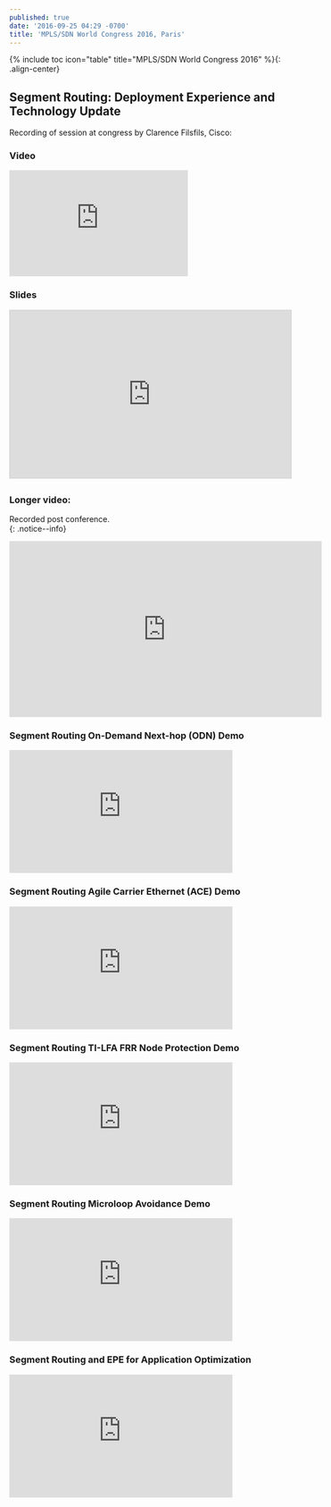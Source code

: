 ```yaml
---
published: true
date: '2016-09-25 04:29 -0700'
title: 'MPLS/SDN World Congress 2016, Paris'
---
```


{% include toc icon="table" title="MPLS/SDN World Congress 2016" %}{: .align-center}
  
  
## Segment Routing: Deployment Experience and Technology Update  
  
  
Recording of session at congress by Clarence Filsfils, Cisco:  

### Video  


<iframe width="320" height="190" class="fitvidsignore" src="https://www.youtube.com/embed/VORGW0bBHLs" frameborder="0" allowfullscreen></iframe>  

  

### Slides
  
  
<iframe src="https://app.box.com/embed/preview/vel8mmbct6k5rzo4ulxymljdsvudce0x?theme=dark" width="600" height="300" frameborder="0" marginwidth="0" marginheight="0" scrolling="no" style="border:1px solid #CCC; border-width:1px; margin-bottom:5px; max-width: 100%;" allowfullscreen webkitallowfullscreen msallowfullscreen></iframe>    
  

### Longer video:  
  
Recorded post conference.  
{: .notice--info}  

<iframe width="560" height="315" src="https://www.youtube.com/embed/EUxm9EH1wyQ" frameborder="0" allowfullscreen></iframe>  


### Segment Routing On-Demand Next-hop (ODN) Demo  

  
    
<iframe width="400" height="220" class="fitvidsignore" src="https://www.youtube.com/embed/0xtysG86Fik" frameborder="0" allowfullscreen></iframe>  
  
  
### Segment Routing Agile Carrier Ethernet (ACE) Demo  


<iframe width="400" height="220" class="fitvidsignore" src="https://www.youtube.com/embed/biYqyAn9rl0" frameborder="0" allowfullscreen></iframe>  
  

### Segment Routing TI-LFA FRR Node Protection Demo  
  
  
<iframe width="400" height="220" class="fitvidsignore" src="https://www.youtube.com/embed/dttw2nc5FrA" frameborder="0" allowfullscreen></iframe>  
  
    
### Segment Routing Microloop Avoidance Demo  
  
<iframe width="400" height="220" class="fitvidsignore" src="https://www.youtube.com/embed/7nfnp-dnUHk" frameborder="0" allowfullscreen></iframe>  
  
    
### Segment Routing and EPE for Application Optimization   
  
<iframe width="400" height="220" class="fitvidsignore" src="https://www.youtube.com/embed/RzsyUfS4lb0" frameborder="0" allowfullscreen></iframe>  
  



##
 
 
  

